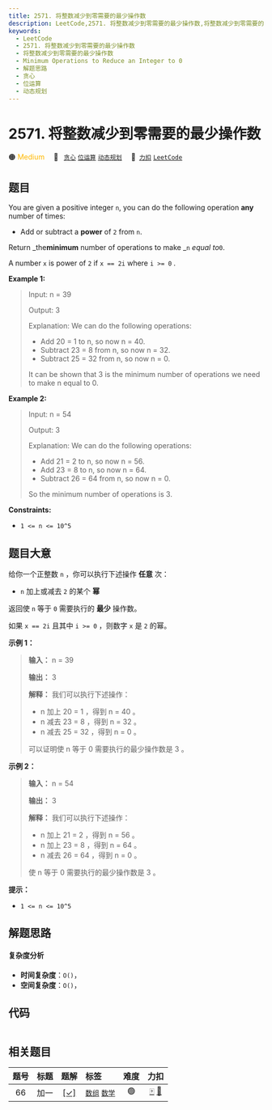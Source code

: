 ```yaml
---
title: 2571. 将整数减少到零需要的最少操作数
description: LeetCode,2571. 将整数减少到零需要的最少操作数,将整数减少到零需要的最少操作数,Minimum Operations to Reduce an Integer to 0,解题思路,贪心,位运算,动态规划
keywords:
  - LeetCode
  - 2571. 将整数减少到零需要的最少操作数
  - 将整数减少到零需要的最少操作数
  - Minimum Operations to Reduce an Integer to 0
  - 解题思路
  - 贪心
  - 位运算
  - 动态规划
---
```


# 2571. 将整数减少到零需要的最少操作数

🟠 <font color=#ffb800>Medium</font>&emsp; 🔖&ensp; [`贪心`](/tag/greedy.md) [`位运算`](/tag/bit-manipulation.md) [`动态规划`](/tag/dynamic-programming.md)&emsp; 🔗&ensp;[`力扣`](https://leetcode.cn/problems/minimum-operations-to-reduce-an-integer-to-0) [`LeetCode`](https://leetcode.com/problems/minimum-operations-to-reduce-an-integer-to-0)

## 题目

You are given a positive integer `n`, you can do the following operation
**any** number of times:

  * Add or subtract a **power** of `2` from `n`.

Return _the**minimum** number of operations to make _`n` _equal to_`0`.

A number `x` is power of `2` if `x == 2i` where `i >= 0` _._



**Example 1:**

> Input: n = 39
> 
> Output: 3
> 
> Explanation: We can do the following operations:
> - Add 20 = 1 to n, so now n = 40.
> - Subtract 23 = 8 from n, so now n = 32.
> - Subtract 25 = 32 from n, so now n = 0.
> 
> It can be shown that 3 is the minimum number of operations we need to make n equal to 0.

**Example 2:**

> Input: n = 54
> 
> Output: 3
> 
> Explanation: We can do the following operations:
> - Add 21 = 2 to n, so now n = 56.
> - Add 23 = 8 to n, so now n = 64.
> - Subtract 26 = 64 from n, so now n = 0.
> 
> So the minimum number of operations is 3.

**Constraints:**

  * `1 <= n <= 10^5`


## 题目大意

给你一个正整数 `n` ，你可以执行下述操作 **任意** 次：

  * `n` 加上或减去 `2` 的某个 **幂**

返回使 `n` 等于 `0` 需要执行的 **最少** 操作数。

如果 `x == 2i` 且其中 `i >= 0` ，则数字 `x` 是 `2` 的幂。



**示例 1：**

> 
> 
> 
> 
> 
> **输入：** n = 39
> 
> **输出：** 3
> 
> **解释：** 我们可以执行下述操作：
> - n 加上 20 = 1 ，得到 n = 40 。
> - n 减去 23 = 8 ，得到 n = 32 。
> - n 减去 25 = 32 ，得到 n = 0 。
> 
> 可以证明使 n 等于 0 需要执行的最少操作数是 3 。
> 
> 

**示例 2：**

> 
> 
> 
> 
> 
> **输入：** n = 54
> 
> **输出：** 3
> 
> **解释：** 我们可以执行下述操作：
> - n 加上 21 = 2 ，得到 n = 56 。
> - n 加上 23 = 8 ，得到 n = 64 。
> - n 减去 26 = 64 ，得到 n = 0 。
> 
> 使 n 等于 0 需要执行的最少操作数是 3 。 
> 
> 



**提示：**

  * `1 <= n <= 10^5`


## 解题思路

#### 复杂度分析

- **时间复杂度**：`O()`，
- **空间复杂度**：`O()`，

## 代码

```javascript

```

## 相关题目

<!-- prettier-ignore -->
| 题号 | 标题 | 题解 | 标签 | 难度 | 力扣 |
| :------: | :------ | :------: | :------ | :------: | :------: |
| 66 | 加一 | [[✓]](/problem/0066.md) |  [`数组`](/tag/array.md) [`数学`](/tag/math.md) | 🟢 | [🀄️](https://leetcode.cn/problems/plus-one) [🔗](https://leetcode.com/problems/plus-one) |